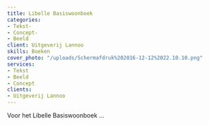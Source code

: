 ```yaml
---
title: Libelle Basiswoonboek
categories:
- Tekst-
- Concept-
- Beeld
client: Uitgeverij Lannoo
skills: Boeken
cover_photo: "/uploads/Schermafdruk%202016-12-12%2022.10.10.png"
services:
- Tekst
- Beeld
- Concept
clients:
- Uitgeverij Lannoo
---
```


Voor het Libelle Basiswoonboek ...
